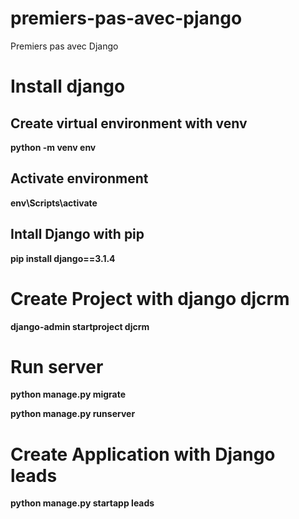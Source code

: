 # premiers-pas-avec-pjango
Premiers pas avec Django

# Install django 
  ## Create virtual environment with venv

**python -m venv env**

  ## Activate environment

**env\Scripts\activate**
  
  ## Intall Django with pip

**pip install django==3.1.4**

# Create Project with django djcrm

**django-admin startproject djcrm**

# Run server

**python manage.py migrate**

**python manage.py runserver**

# Create Application with Django leads

**python manage.py startapp leads**

